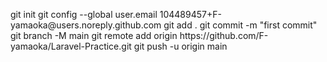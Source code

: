 <p>
git init
git config --global user.email 104489457+F-yamaoka@users.noreply.github.com
git add .
git commit -m "first commit"
git branch -M main
git remote add origin https://github.com/F-yamaoka/Laravel-Practice.git
git push -u origin main
</p>